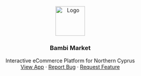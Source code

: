 
<!-- PROJECT LOGO -->
<br />
<p align="center">
  <a href="https://github.com/harunmohamed/market">
    <img src="https://bit.ly/3dlfhc5" alt="Logo" width="80" height="80">
  </a>

  <h3 align="center">Bambi Market</h3>

  <p align="center">
    Interactive eCommerce Platform for Northern Cyprus
    <br />
    <a href="https://bambi.app">View App</a>
    ·
    <a href="https://bambi.app/m/harun">Report Bug</a>
    ·
    <a href="https://bambi.app/m/harun">Request Feature</a>
  </p>
</p>

